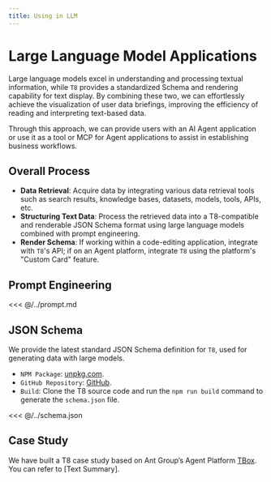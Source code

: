 ```yaml
---
title: Using in LLM
---
```


# Large Language Model Applications

Large language models excel in understanding and processing textual information, while `T8` provides a standardized Schema and rendering capability for text display. By combining these two, we can effortlessly achieve the visualization of user data briefings, improving the efficiency of reading and interpreting text-based data.

Through this approach, we can provide users with an AI Agent application or use it as a tool or MCP for Agent applications to assist in establishing business workflows.

## Overall Process

- **Data Retrieval**: Acquire data by integrating various data retrieval tools such as search results, knowledge bases, datasets, models, tools, APIs, etc.
- **Structuring Text Data**: Process the retrieved data into a T8-compatible and renderable JSON Schema format using large language models combined with prompt engineering.
- **Render Schema**: If working within a code-editing application, integrate with `T8`'s API; if on an Agent platform, integrate `T8` using the platform's "Custom Card" feature.

## Prompt Engineering

<<< @/../prompt.md

## JSON Schema

We provide the latest standard JSON Schema definition for `T8`, used for generating data with large models.

- `NPM Package`: [unpkg.com](http://unpkg.com/@antv/t8/dist/schema.json).
- `GitHub Repository`: [GitHub](https://github.com/antvis/T8/blob/main/schema.json).
- `Build`: Clone the T8 source code and run the `npm run build` command to generate the `schema.json` file.

<<< @/../schema.json

## Case Study

We have built a T8 case study based on Ant Group’s Agent Platform [TBox](https://www.tbox.cn/). You can refer to [Text Summary].
